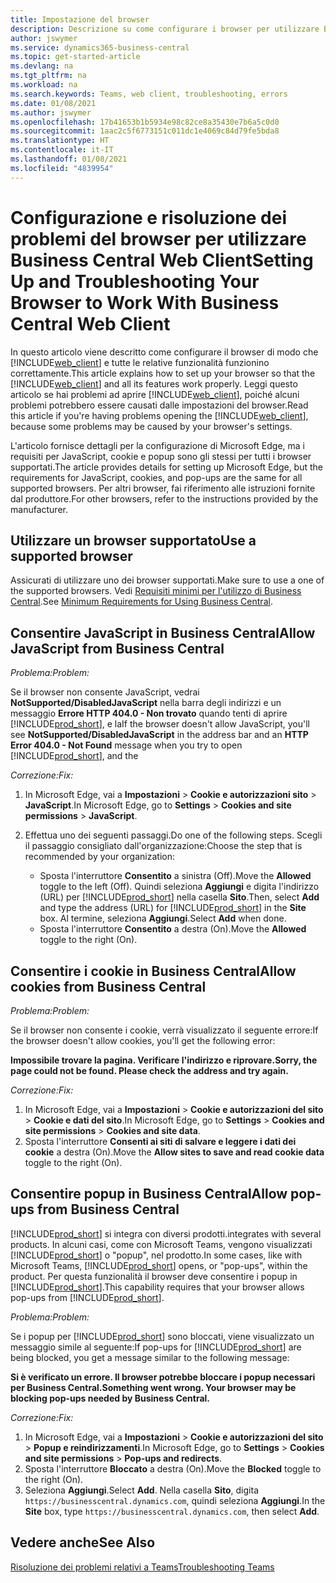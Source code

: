 ```yaml
---
title: Impostazione del browser
description: Descrizione su come configurare i browser per utilizzare Business Central e i prodotti che include.
author: jswymer
ms.service: dynamics365-business-central
ms.topic: get-started-article
ms.devlang: na
ms.tgt_pltfrm: na
ms.workload: na
ms.search.keywords: Teams, web client, troubleshooting, errors
ms.date: 01/08/2021
ms.author: jswymer
ms.openlocfilehash: 17b41653b1b5934e98c82ce8a35430e7b6a5c0d0
ms.sourcegitcommit: 1aac2c5f6773151c011dc1e4069c84d79fe5bda8
ms.translationtype: HT
ms.contentlocale: it-IT
ms.lasthandoff: 01/08/2021
ms.locfileid: "4839954"
---
```

# <a name="setting-up-and-troubleshooting-your-browser-to-work-with-business-central-web-client"></a><span data-ttu-id="1506d-103">Configurazione e risoluzione dei problemi del browser per utilizzare Business Central Web Client</span><span class="sxs-lookup"><span data-stu-id="1506d-103">Setting Up and Troubleshooting Your Browser to Work With Business Central Web Client</span></span>

<span data-ttu-id="1506d-104">In questo articolo viene descritto come configurare il browser di modo che [!INCLUDE[web_client](includes/web_client.md)] e tutte le relative funzionalità funzionino correttamente.</span><span class="sxs-lookup"><span data-stu-id="1506d-104">This article explains how to set up your browser so that the [!INCLUDE[web_client](includes/web_client.md)] and all its features work properly.</span></span> <span data-ttu-id="1506d-105">Leggi questo articolo se hai problemi ad aprire [!INCLUDE[web_client](includes/web_client.md)], poiché alcuni problemi potrebbero essere causati dalle impostazioni del browser.</span><span class="sxs-lookup"><span data-stu-id="1506d-105">Read this article if you're having problems opening the [!INCLUDE[web_client](includes/web_client.md)], because some problems may be caused by your browser's settings.</span></span>

<span data-ttu-id="1506d-106">L'articolo fornisce dettagli per la configurazione di Microsoft Edge, ma i requisiti per JavaScript, cookie e popup sono gli stessi per tutti i browser supportati.</span><span class="sxs-lookup"><span data-stu-id="1506d-106">The article provides details for setting up Microsoft Edge, but the requirements for JavaScript, cookies, and pop-ups are the same for all supported browsers.</span></span> <span data-ttu-id="1506d-107">Per altri browser, fai riferimento alle istruzioni fornite dal produttore.</span><span class="sxs-lookup"><span data-stu-id="1506d-107">For other browsers, refer to the instructions provided by the manufacturer.</span></span>  

## <a name="use-a-supported-browser"></a><span data-ttu-id="1506d-108">Utilizzare un browser supportato</span><span class="sxs-lookup"><span data-stu-id="1506d-108">Use a supported browser</span></span>

<span data-ttu-id="1506d-109">Assicurati di utilizzare uno dei browser supportati.</span><span class="sxs-lookup"><span data-stu-id="1506d-109">Make sure to use a one of the supported browsers.</span></span> <span data-ttu-id="1506d-110">Vedi [Requisiti minimi per l'utilizzo di Business Central](product-requirements.md#recommended-browsers).</span><span class="sxs-lookup"><span data-stu-id="1506d-110">See [Minimum Requirements for Using Business Central](product-requirements.md#recommended-browsers).</span></span>  

## <a name="allow-javascript-from-business-central"></a><span data-ttu-id="1506d-111">Consentire JavaScript in Business Central</span><span class="sxs-lookup"><span data-stu-id="1506d-111">Allow JavaScript from Business Central</span></span>

<span data-ttu-id="1506d-112">*Problema:*</span><span class="sxs-lookup"><span data-stu-id="1506d-112">*Problem:*</span></span>

<span data-ttu-id="1506d-113">Se il browser non consente JavaScript, vedrai **NotSupported/DisabledJavaScript** nella barra degli indirizzi e un messaggio **Errore HTTP 404.0 - Non trovato** quando tenti di aprire [!INCLUDE[prod_short](includes/prod_short.md)], e la</span><span class="sxs-lookup"><span data-stu-id="1506d-113">If the browser doesn't allow JavaScript, you'll see **NotSupported/DisabledJavaScript** in the address bar and an **HTTP Error 404.0 - Not Found** message when you try to open [!INCLUDE[prod_short](includes/prod_short.md)], and the</span></span> 

<!-- http://localhost:8080/NotSupported/DisabledJavaScript HTTP Error 404.0 - Not Found
The resource you are looking for has been removed, had its name changed, or is temporarily unavailable. -->

<span data-ttu-id="1506d-114">*Correzione:*</span><span class="sxs-lookup"><span data-stu-id="1506d-114">*Fix:*</span></span>

1. <span data-ttu-id="1506d-115">In Microsoft Edge, vai a **Impostazioni** > **Cookie e autorizzazioni sito** > **JavaScript**.</span><span class="sxs-lookup"><span data-stu-id="1506d-115">In Microsoft Edge, go to **Settings** > **Cookies and site permissions** > **JavaScript**.</span></span>
2. <span data-ttu-id="1506d-116">Effettua uno dei seguenti passaggi.</span><span class="sxs-lookup"><span data-stu-id="1506d-116">Do one of the following steps.</span></span> <span data-ttu-id="1506d-117">Scegli il passaggio consigliato dall'organizzazione:</span><span class="sxs-lookup"><span data-stu-id="1506d-117">Choose the step that is recommended by your organization:</span></span>

    - <span data-ttu-id="1506d-118">Sposta l'interruttore **Consentito** a sinistra (Off).</span><span class="sxs-lookup"><span data-stu-id="1506d-118">Move the **Allowed** toggle to the left (Off).</span></span> <span data-ttu-id="1506d-119">Quindi seleziona **Aggiungi** e digita l'indirizzo (URL) per [!INCLUDE[prod_short](includes/prod_short.md)] nella casella **Sito**.</span><span class="sxs-lookup"><span data-stu-id="1506d-119">Then, select **Add** and type the address (URL) for [!INCLUDE[prod_short](includes/prod_short.md)] in the **Site** box.</span></span> <span data-ttu-id="1506d-120">Al termine, seleziona **Aggiungi**.</span><span class="sxs-lookup"><span data-stu-id="1506d-120">Select **Add** when done.</span></span>
    - <span data-ttu-id="1506d-121">Sposta l'interruttore **Consentito** a destra (On).</span><span class="sxs-lookup"><span data-stu-id="1506d-121">Move the **Allowed** toggle to the right (On).</span></span>

## <a name="allow-cookies-from-business-central"></a><span data-ttu-id="1506d-122">Consentire i cookie in Business Central</span><span class="sxs-lookup"><span data-stu-id="1506d-122">Allow cookies from Business Central</span></span>

<span data-ttu-id="1506d-123">*Problema:*</span><span class="sxs-lookup"><span data-stu-id="1506d-123">*Problem:*</span></span>

<span data-ttu-id="1506d-124">Se il browser non consente i cookie, verrà visualizzato il seguente errore:</span><span class="sxs-lookup"><span data-stu-id="1506d-124">If the browser doesn't allow cookies, you'll get the following error:</span></span>

<span data-ttu-id="1506d-125">**Impossibile trovare la pagina. Verificare l'indirizzo e riprovare.**</span><span class="sxs-lookup"><span data-stu-id="1506d-125">**Sorry, the page could not be found. Please check the address and try again.**</span></span> 

<span data-ttu-id="1506d-126">*Correzione:*</span><span class="sxs-lookup"><span data-stu-id="1506d-126">*Fix:*</span></span>

1. <span data-ttu-id="1506d-127">In Microsoft Edge, vai a **Impostazioni** > **Cookie e autorizzazioni del sito** > **Cookie e dati del sito**.</span><span class="sxs-lookup"><span data-stu-id="1506d-127">In Microsoft Edge, go to **Settings** > **Cookies and site permissions** > **Cookies and site data**.</span></span>
2. <span data-ttu-id="1506d-128">Sposta l'interruttore **Consenti ai siti di salvare e leggere i dati dei cookie** a destra (On).</span><span class="sxs-lookup"><span data-stu-id="1506d-128">Move the **Allow sites to save and read cookie data** toggle to the right (On).</span></span>  

## <a name="allow-pop-ups-from-business-central"></a><a name="popup"></a><span data-ttu-id="1506d-129">Consentire popup in Business Central</span><span class="sxs-lookup"><span data-stu-id="1506d-129">Allow pop-ups from Business Central</span></span>

[!INCLUDE[prod_short](includes/prod_short.md)] <span data-ttu-id="1506d-130">si integra con diversi prodotti.</span><span class="sxs-lookup"><span data-stu-id="1506d-130">integrates with several products.</span></span> <span data-ttu-id="1506d-131">In alcuni casi, come con Microsoft Teams, vengono visualizzati [!INCLUDE[prod_short](includes/prod_short.md)] o "popup", nel prodotto.</span><span class="sxs-lookup"><span data-stu-id="1506d-131">In some cases, like with Microsoft Teams, [!INCLUDE[prod_short](includes/prod_short.md)] opens, or "pop-ups", within the product.</span></span> <span data-ttu-id="1506d-132">Per questa funzionalità il browser deve consentire i popup in [!INCLUDE[prod_short](includes/prod_short.md)].</span><span class="sxs-lookup"><span data-stu-id="1506d-132">This capability requires that your browser allows pop-ups from [!INCLUDE[prod_short](includes/prod_short.md)].</span></span>

<span data-ttu-id="1506d-133">*Problema:*</span><span class="sxs-lookup"><span data-stu-id="1506d-133">*Problem:*</span></span>

<span data-ttu-id="1506d-134">Se i popup per [!INCLUDE[prod_short](includes/prod_short.md)] sono bloccati, viene visualizzato un messaggio simile al seguente:</span><span class="sxs-lookup"><span data-stu-id="1506d-134">If pop-ups for [!INCLUDE[prod_short](includes/prod_short.md)] are being blocked, you get a message similar to the following message:</span></span>

<span data-ttu-id="1506d-135">**Si è verificato un errore. Il browser potrebbe bloccare i popup necessari per Business Central.**</span><span class="sxs-lookup"><span data-stu-id="1506d-135">**Something went wrong. Your browser may be blocking pop-ups needed by Business Central.**</span></span>

<!--
Something went wrong
Your browser may be blocking pop-ups needed by Business Central.

Change your browser settings to allow pop-ups or allow this for trusted domains, then try again.
If these settings are managed for your organization, you should contact your administrator for assistance.

Try again
-->
<span data-ttu-id="1506d-136">*Correzione:*</span><span class="sxs-lookup"><span data-stu-id="1506d-136">*Fix:*</span></span>

1. <span data-ttu-id="1506d-137">In Microsoft Edge, vai a **Impostazioni** > **Cookie e autorizzazioni del sito** > **Popup e reindirizzamenti**.</span><span class="sxs-lookup"><span data-stu-id="1506d-137">In Microsoft Edge, go to **Settings** > **Cookies and site permissions** > **Pop-ups and redirects**.</span></span>
2. <span data-ttu-id="1506d-138">Sposta l'interruttore **Bloccato** a destra (On).</span><span class="sxs-lookup"><span data-stu-id="1506d-138">Move the **Blocked** toggle to the right (On).</span></span>
3. <span data-ttu-id="1506d-139">Seleziona **Aggiungi**.</span><span class="sxs-lookup"><span data-stu-id="1506d-139">Select **Add**.</span></span> <span data-ttu-id="1506d-140">Nella casella **Sito**, digita `https://businesscentral.dynamics.com`, quindi seleziona **Aggiungi**.</span><span class="sxs-lookup"><span data-stu-id="1506d-140">In the **Site** box, type `https://businesscentral.dynamics.com`, then select **Add**.</span></span>

## <a name="see-also"></a><span data-ttu-id="1506d-141">Vedere anche</span><span class="sxs-lookup"><span data-stu-id="1506d-141">See Also</span></span>

[<span data-ttu-id="1506d-142">Risoluzione dei problemi relativi a Teams</span><span class="sxs-lookup"><span data-stu-id="1506d-142">Troubleshooting Teams</span></span>](admin-teams-troubleshooting.md)  